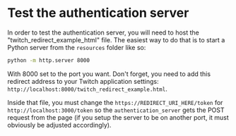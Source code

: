 # Test the authentication server

In order to test the authentication server, you will need to host the "twitch_redirect_example_html" file. 
The easiest way to do that is to start a Python server from the `resources` folder like so:

```bash
python -m http.server 8000
```
With 8000 set to the port you want. Don't forget, you need to add this redirect address to your Twitch application settings: `http://localhost:8000/twitch_redirect_example.html`. 

Inside that file, you must change the `https://REDIRECT_URI_HERE/token` for `http://localhost:3000/token` so the `authentication_server` gets the POST request from the page (if you setup the server to be on another port, it must obviously be adjusted accordingly).
